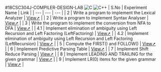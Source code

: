 #18CSC304J-COMPILER-DESIGN-LAB
![C](https://img.shields.io/badge/C-00599C?style=for-the-badge&logo=c&logoColor=white)
![C++](https://img.shields.io/badge/C++-00599C?style=for-the-badge&logo=c%2B%2B&logoColor=white)
| S.No | Experiment Name | Link | 
| --- | --- | --- |
| 2 | Write a program to implement the Lexical Analyzer | [View➚](  https://github.com/KavyaTummepali/18CSC304J-CD-LAB/tree/main/EXP2-LEXICAL%20ANALYSER  ) |
| 2 | Write a program to implement Syntax Analyser | [View➚](https://github.com/KavyaTummepali/18CSC304J-CD-LAB/tree/main/EXP3%3ASYNTAX%20ANALYSER) |
| 3 | Write the program to implement the conversion from NFA to DFA | [View➚](  https://github.com/VikashPR/CD/blob/main/NFA-to-DFA.cpp  ) |
| 4.1 | Implement elimination of ambiguity using Left Recursion and Left Factoring (LeftFactoring) | [View➚](  https://github.com/VikashPR/CD/blob/main/LeftFactoring.cpp  ) |
| 4.2 | Implement elimination of ambiguity using Left Recursion and Left Factoring (LeftRecursion) | [View➚](  https://github.com/VikashPR/CD/blob/main/LeftRecursion.cpp  ) |
| 5 | Compute the FIRST() and FOLLOW() | [View➚](  https://github.com/VikashPR/CD/blob/main/First-Follow.c  ) |
| 6 | Implement Predictive Parsing Table | [View➚](  https://github.com/VikashPR/CD/blob/main/PredictiveParsing.c  ) | 
| 7 | Implement Shift Reduce Parsing | [View➚](  https://github.com/VikashPR/CD/blob/main/ShiftReduceParser.cpp  ) |
| 8 | Implement LEADING AND TRAILING for the given grammar | [View➚](  https://github.com/VikashPR/CD/blob/main/Lead-Trail.cpp  ) |
| 9 | Implement LR(0) items for the given grammar | [View➚](  https://github.com/VikashPR/CD/blob/main/LR0.cpp  ) |
